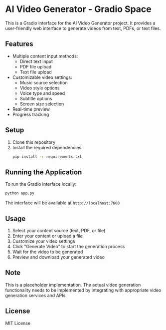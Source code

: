 # AI Video Generator - Gradio Space

This is a Gradio interface for the AI Video Generator project. It provides a user-friendly web interface to generate videos from text, PDFs, or text files.

## Features

- Multiple content input methods:
  - Direct text input
  - PDF file upload
  - Text file upload
- Customizable video settings:
  - Music source selection
  - Video style options
  - Voice type and speed
  - Subtitle options
  - Screen size selection
- Real-time preview
- Progress tracking

## Setup

1. Clone this repository
2. Install the required dependencies:
   ```bash
   pip install -r requirements.txt
   ```

## Running the Application

To run the Gradio interface locally:

```bash
python app.py
```

The interface will be available at `http://localhost:7860`

## Usage

1. Select your content source (text, PDF, or file)
2. Enter your content or upload a file
3. Customize your video settings
4. Click "Generate Video" to start the generation process
5. Wait for the video to be generated
6. Preview and download your generated video

## Note

This is a placeholder implementation. The actual video generation functionality needs to be implemented by integrating with appropriate video generation services and APIs.

## License

MIT License 